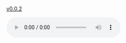  [v0.0.2](https://github.com/littleflute/Stevie-Ray-Vaughan/edit/master/README.md)

<audio controls id="player"> 
  <source src="https://littleflute.github.io/Stevie-Ray-Vaughan/SRV Disc 1/01 Thunderbird [#].mp3" type="audio/mpeg">
Your browser does not support the audio element.
</audio>
<div id="xd"> 
</div>
<script>
var d = document.getElementById("xd"); 
var html = d.innerHTML; 
html += " ABBA<br>ABBA gold<br>CD:<br>";
for(var n=1; n<=19; n++)
{	
 	html += fNewBtn(n);

} 
d.innerHTML = html;

var p = document.getElementById("player");
function f(i)
{
    var s = "https://littleflute.github.io/Stevie-Ray-Vaughan/SRV Disc 1/";
    if(i==1)
    {
        s += "01 Thunderbird [#].mp3";
    }
    else if(i==2)
    {
        s += "02 I'm Cryin' [#].mp3";
    }
    else
    {
        if(i<10) 
        {
    	    s += "0";
        } 
        s += i;
        s += "_曲目 ";
        s += i;
        s += ".mp3";
    }
	p.src = s; 
    p.play();
}
function fNewBtn(i)
{
	var rHTML = "";
    rHTML = "<button onclick='f(";
    rHTML += i;
    rHTML += ");'>";
    rHTML += i;
    rHTML += "</button>";
    return rHTML;
}
</script>






